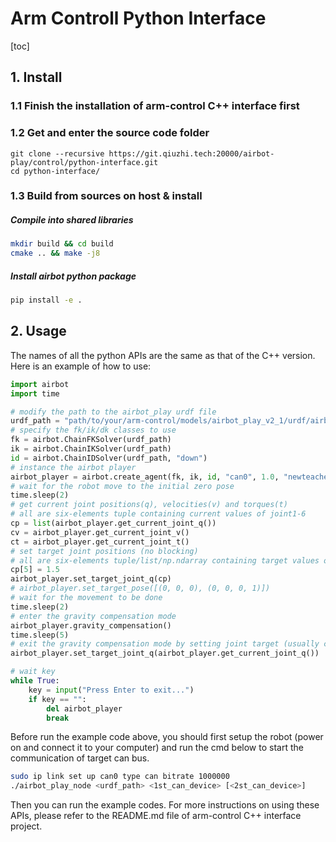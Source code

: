 # Arm Controll Python Interface

[toc]

## 1. Install

### 1.1 Finish the installation of arm-control C++ interface first

### 1.2 Get and enter the source code folder

```shell
git clone --recursive https://git.qiuzhi.tech:20000/airbot-play/control/python-interface.git
cd python-interface/
```

### 1.3 Build from sources on host & install

##### Compile into shared libraries

```bash
mkdir build && cd build
cmake .. && make -j8
```

##### Install airbot python package

```bash
pip install -e .
```

## 2. Usage

The names of all the python APIs are the same as that of the C++ version. Here is an example of how to use:

```python
import airbot
import time

# modify the path to the airbot_play urdf file
urdf_path = "path/to/your/arm-control/models/airbot_play_v2_1/urdf/airbot_play_v2_1_with_gripper.urdf"
# specify the fk/ik/dk classes to use
fk = airbot.ChainFKSolver(urdf_path)
ik = airbot.ChainIKSolver(urdf_path)
id = airbot.ChainIDSolver(urdf_path, "down")
# instance the airbot player
airbot_player = airbot.create_agent(fk, ik, id, "can0", 1.0, "newteacher", False, False)
# wait for the robot move to the initial zero pose
time.sleep(2)
# get current joint positions(q), velocities(v) and torques(t)
# all are six-elements tuple containing current values of joint1-6
cp = list(airbot_player.get_current_joint_q())
cv = airbot_player.get_current_joint_v()
ct = airbot_player.get_current_joint_t()
# set target joint positions (no blocking)
# all are six-elements tuple/list/np.ndarray containing target values of joint1-6
cp[5] = 1.5
airbot_player.set_target_joint_q(cp)
# airbot_player.set_target_pose([(0, 0, 0), (0, 0, 0, 1)])
# wait for the movement to be done
time.sleep(2)
# enter the gravity compensation mode
airbot_player.gravity_compensation()
time.sleep(5)
# exit the gravity compensation mode by setting joint target (usually current value)
airbot_player.set_target_joint_q(airbot_player.get_current_joint_q())

# wait key
while True:
    key = input("Press Enter to exit...")
    if key == "":
        del airbot_player
        break
```

Before run the example code above, you should first setup the robot (power on and connect it to your computer) and run the cmd below to start the communication of target can bus.
```bash
sudo ip link set up can0 type can bitrate 1000000
./airbot_play_node <urdf_path> <1st_can_device> [<2st_can_device>]
```

Then you can run the example codes. For more instructions on using these APIs, please refer to the README.md file of arm-control C++ interface project.

